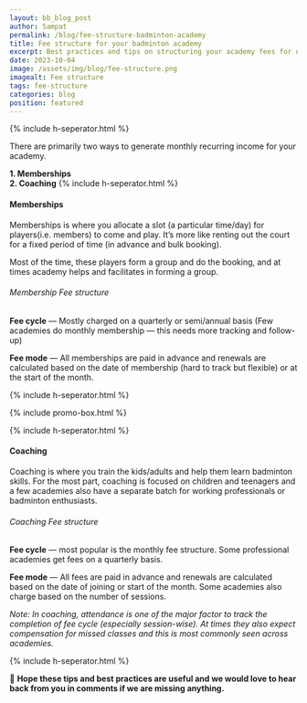 ```yaml
---
layout: bb_blog_post
author: Sampat
permalink: /blog/fee-structure-badminton-academy
title: Fee structure for your badminton academy
excerpt: Best practices and tips on structuring your academy fees for optimal revenue
date: 2023-10-04
image: /assets/img/blog/fee-structure.png
imagealt: Fee structure
tags: fee-structure
categories: blog
position: featured
---
```

{% include h-seperator.html %}

There are primarily two ways to generate monthly recurring income for your academy.

**1. Memberships**<br>
**2. Coaching**
{% include h-seperator.html %}

#### Memberships
Memberships is where you allocate a slot (a particular time/day) for players(i.e. members) to come and play. It’s more like renting out the court for a fixed period of time (in advance and bulk booking).

Most of the time, these players form a group and do the booking, and at times academy helps and facilitates in forming a group.

###### Membership Fee structure
**Fee cycle** — Mostly charged on a quarterly or semi/annual basis (Few academies do monthly membership — this needs more tracking and follow-up)

**Fee mode** — All memberships are paid in advance and renewals are calculated based on the date of membership (hard to track but flexible) or at the start of the month.

{% include h-seperator.html %}

{% include promo-box.html %}

{% include h-seperator.html %}

#### Coaching
Coaching is where you train the kids/adults and help them learn badminton skills. For the most part, coaching is focused on children and teenagers and a few academies also have a separate batch for working professionals or badminton enthusiasts.

###### Coaching Fee structure
**Fee cycle** — most popular is the monthly fee structure. Some professional academies get fees on a quarterly basis.

**Fee mode** — All fees are paid in advance and renewals are calculated based on the date of joining or start of the month. Some academies also charge based on the number of sessions.

*Note: In coaching, attendance is one of the major factor to track the completion of fee cycle (especially session-wise). At times they also expect compensation for missed classes and this is most commonly seen across academies.*

{% include h-seperator.html %}



:speech_balloon: **Hope these tips and best practices are useful and we would love to hear back from you in comments if we are missing anything.**